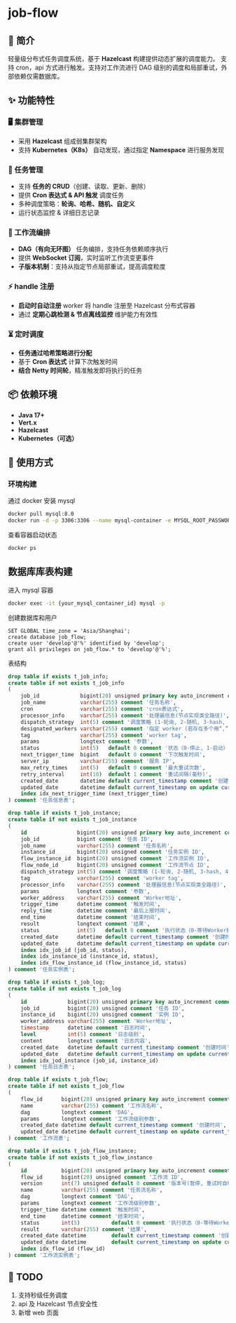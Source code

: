 # job-flow

## 🚀 简介

轻量级分布式任务调度系统，基于 **Hazelcast** 构建提供动态扩展的调度能力。 支持 cron，api 方式进行触发。支持对工作流进行 DAG 级别的调度和局部重试，外部依赖仅需数据库。

## ✨ 功能特性

### 🖥️ 集群管理
- 采用 **Hazelcast** 组成弱集群架构  
- 支持 **Kubernetes（K8s）** 自动发现，通过指定 **Namespace** 进行服务发现  

### 📌 任务管理
- 支持 **任务的 CRUD**（创建、读取、更新、删除）  
- 提供 **Cron 表达式 & API 触发** 调度任务  
- 多种调度策略：**轮询、哈希、随机、自定义**  
- 运行状态监控 & 详细日志记录  

### 🔗 工作流编排
- **DAG（有向无环图）** 任务编排，支持任务依赖顺序执行  
- 提供 **WebSocket 订阅**，实时监听工作流变更事件  
- **子版本机制**：支持从指定节点局部重试，提高调度粒度  

### ⚡ handle 注册
- **启动时自动注册** worker 将 handle 注册至 Hazelcast 分布式容器  
- 通过 **定期心跳检测 & 节点离线监控** 维护能力有效性  

### ⏳ 定时调度
- **任务通过哈希策略进行分配**  
- 基于 **Cron 表达式** 计算下次触发时间  
- **结合 Netty 时间轮**，精准触发即将执行的任务  

## 📦 依赖环境
- **Java 17+**  
- **Vert.x**  
- **Hazelcast**  
- **Kubernetes（可选）**

## 📜 使用方式

### 环境构建


通过 docker 安装 mysql

```bash
docker pull mysql:8.0
docker run -d -p 3306:3306 --name mysql-container -e MYSQL_ROOT_PASSWORD=your_pwd mysql:8.0
```

查看容器启动状态
```bash
docker ps
```


## 数据库库表构建

进入 mysql 容器
```bash
docker exec -it {your_mysql_container_id} mysql -p
```

创建数据库和用户
```mysql
SET GLOBAL time_zone = 'Asia/Shanghai';
create database job_flow;
create user 'develop'@'%' identified by 'develop';
grant all privileges on job_flow.* to 'develop'@'%';
```

表结构
```sql
drop table if exists t_job_info;
create table if not exists t_job_info
(
    job_id             bigint(20) unsigned primary key auto_increment comment 'ID',
    job_name           varchar(255) comment '任务名称',
    cron               varchar(255) comment 'cron表达式',
    processor_info     varchar(255) comment '处理器信息(节点实现类全路径)',
    dispatch_strategy  int(5) comment '调度策略 (1-轮询, 2-随机, 3-hash, 4-指定)',
    designated_workers varchar(255) comment '指定 worker (若存在多个用“,”分隔, 此时任意调度)',
    tag                varchar(255) comment 'worker tag',
    params             longtext comment '参数',
    status             int(5)   default 0 comment '状态（0-停止, 1-启动）',
    next_trigger_time  bigint   default 0 comment '下次触发时间',
    server_ip          varchar(255) comment '服务 IP',
    max_retry_times    int(5)   default 0 comment '最大重试次数',
    retry_interval     int(10)  default 1 comment '重试间隔(毫秒)',
    created_date       datetime default current_timestamp comment '创建时间',
    updated_date       datetime default current_timestamp on update current_timestamp comment '更新时间',
    index idx_next_trigger_time (next_trigger_time)
) comment '任务信息表';

drop table if exists t_job_instance;
create table if not exists t_job_instance
(
    id                bigint(20) unsigned primary key auto_increment comment '实例 ID',
    job_id            bigint comment '任务 ID',
    job_name          varchar(255) comment '任务名称',
    instance_id       bigint(20) unsigned comment '任务实例 ID',
    flow_instance_id  bigint(20) unsigned comment '工作流实例 ID',
    flow_node_id      bigint(20) unsigned comment '工作流节点 ID',
    dispatch_strategy int(5) comment '调度策略 (1-轮询, 2-随机, 3-hash, 4-指定)',
    tag               varchar(255) comment 'worker tag',
    processor_info    varchar(255) comment '处理器信息(节点实现类全路径)',
    params            longtext comment '参数',
    worker_address    varchar(255) comment 'Worker地址',
    trigger_time      datetime comment '触发时间',
    reply_time        datetime comment '最后上报时间',
    end_time          datetime comment '结束时间',
    result            longtext comment '结果',
    status            int(5)   default 0 comment '执行状态（0-等待Worker接收 1-运行中 2-失败 3-成功 4-暂停）',
    created_date      datetime default current_timestamp comment '创建时间',
    updated_date      datetime default current_timestamp on update current_timestamp comment '更新时间',
    index idx_job_id (job_id, status),
    index idx_instance_id (instance_id, status),
    index idx_flow_instance_id (flow_instance_id, status)
) comment '任务实例表';

drop table if exists t_job_log;
create table if not exists t_job_log
(
    id             bigint(20) unsigned primary key auto_increment comment 'ID',
    job_id         bigint(20) unsigned comment '任务 ID',
    instance_id    bigint(20) unsigned comment '实例 ID',
    worker_address varchar(255) comment 'Worker地址',
    timestamp      datetime comment '日志时间',
    level          int(5) comment '日志级别',
    content        longtext comment '日志内容',
    created_date   datetime default current_timestamp comment '创建时间',
    updated_date   datetime default current_timestamp on update current_timestamp comment '更新时间',
    index idx_jod_instance (job_id, instance_id)
) comment '任务日志表';

drop table if exists t_job_flow;
create table if not exists t_job_flow
(
    flow_id      bigint(20) unsigned primary key auto_increment comment 'ID',
    name         varchar(255) comment '工作流名称',
    dag          longtext comment 'DAG',
    params       longtext comment '工作流级别参数',
    created_date datetime default current_timestamp comment '创建时间',
    updated_date datetime default current_timestamp on update current_timestamp comment '更新时间'
) comment '工作流表';

drop table if exists t_job_flow_instance;
create table if not exists t_job_flow_instance
(
    id           bigint(20) unsigned primary key auto_increment comment 'ID',
    flow_id      bigint(20) unsigned comment '工作流 ID',
    version      int(7) unsigned default 0 comment '版本号(暂停, 重试时自增)',
    name         varchar(255) comment '任务流名称',
    dag          longtext comment 'DAG',
    params       longtext comment '工作流级别参数',
    trigger_time datetime comment '触发时间',
    end_time     datetime comment '结束时间',
    status       int(5)          default 0 comment '执行状态（0-等待Worker接收 1-运行中 2-失败 3-成功 4-暂停）',
    result       varchar(255) comment '结果',
    created_date datetime        default current_timestamp comment '创建时间',
    updated_date datetime        default current_timestamp on update current_timestamp comment '更新时间',
    index idx_flow_id (flow_id)
) comment '工作流实例表';
```

## 🔖 TODO
1. 支持秒级任务调度
2. api 及 Hazelcast 节点安全性
3. 新增 web 页面
